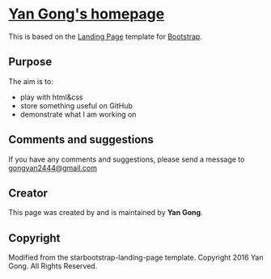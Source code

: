 # [Yan Gong's homepage](http://gongyan2444.github.io)

This is based on the [Landing Page](http://startbootstrap.com/template-overviews/landing-page/) template for [Bootstrap](http://getbootstrap.com/).

## Purpose

The aim is to:
* play with html&css
* store something useful on GitHub
* demonstrate what I am working on

## Comments and suggestions

If you have any comments and suggestions, please send a message to gongyan2444@gmail.com

## Creator

This page was created by and is maintained by **Yan Gong**.

## Copyright

Modified from the starbootstrap-landing-page template. Copyright 2016 Yan Gong. All Rights Reserved.
